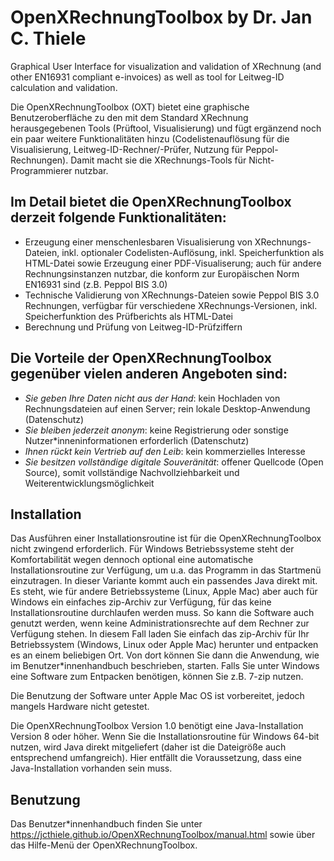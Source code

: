 # OpenXRechnungToolbox by Dr. Jan C. Thiele

Graphical User Interface for visualization and validation of XRechnung (and other EN16931 compliant e-invoices) as well as tool for Leitweg-ID calculation and validation.

Die OpenXRechnungToolbox (OXT) bietet eine graphische Benutzeroberfläche zu den mit dem Standard XRechnung herausgegebenen Tools (Prüftool, Visualisierung) und fügt ergänzend noch ein paar weitere Funktionalitäten hinzu (Codelistenauflösung für die Visualisierung, Leitweg-ID-Rechner/-Prüfer, Nutzung für Peppol-Rechnungen). Damit macht sie die XRechnungs-Tools für Nicht-Programmierer nutzbar.

## Im Detail bietet die OpenXRechnungToolbox derzeit folgende Funktionalitäten:

- Erzeugung einer menschenlesbaren Visualisierung von XRechnungs-Dateien, inkl. optionaler Codelisten-Auflösung, inkl. Speicherfunktion als HTML-Datei sowie Erzeugung einer PDF-Visualiserung; auch für andere Rechnungsinstanzen nutzbar, die konform zur Europäischen Norm EN16931 sind (z.B. Peppol BIS 3.0)
- Technische Validierung von XRechnungs-Dateien sowie Peppol BIS 3.0 Rechnungen, verfügbar für verschiedene XRechnungs-Versionen, inkl. Speicherfunktion des Prüfberichts als HTML-Datei
- Berechnung und Prüfung von Leitweg-ID-Prüfziffern


## Die Vorteile der OpenXRechnungToolbox gegenüber vielen anderen Angeboten sind:

- *Sie geben Ihre Daten nicht aus der Hand*: kein Hochladen von Rechnungsdateien auf einen Server; rein lokale Desktop-Anwendung (Datenschutz)
- *Sie bleiben jederzeit anonym*: keine Registrierung oder sonstige Nutzer*inneninformationen erforderlich (Datenschutz)
- *Ihnen rückt kein Vertrieb auf den Leib*: kein kommerzielles Interesse
- *Sie besitzen vollständige digitale Souveränität*: offener Quellcode (Open Source), somit vollständige Nachvollziehbarkeit und Weiterentwicklungsmöglichkeit


## Installation

Das Ausführen einer Installationsroutine ist für die OpenXRechnungToolbox nicht zwingend erforderlich.
Für Windows Betriebssysteme steht der Komfortabilität wegen dennoch optional eine automatische Installationsroutine zur Verfügung, um u.a. das Programm in das Startmenü einzutragen. In dieser Variante kommt auch ein passendes Java direkt mit.
Es steht, wie für andere Betriebssysteme (Linux, Apple Mac) aber auch für Windows ein einfaches zip-Archiv zur Verfügung, für das keine Installationsroutine durchlaufen werden muss. So kann die Software auch genutzt werden, wenn keine Administrationsrechte auf dem Rechner zur Verfügung stehen.
In diesem Fall laden Sie einfach das zip-Archiv für Ihr Betriebssystem (Windows, Linux oder Apple Mac) herunter und entpacken es an einem beliebigen Ort. Von dort können Sie dann die Anwendung, wie im Benutzer*innenhandbuch beschrieben, starten. Falls Sie unter Windows eine Software zum Entpacken benötigen, können Sie z.B. 7-zip nutzen.

Die Benutzung der Software unter Apple Mac OS ist vorbereitet, jedoch mangels Hardware nicht getestet.

Die OpenXRechnungToolbox Version 1.0 benötigt eine Java-Installation Version 8 oder höher. Wenn Sie die Installationsroutine für Windows 64-bit nutzen, wird Java direkt mitgeliefert (daher ist die Dateigröße auch entsprechend umfangreich). Hier entfällt die Voraussetzung, dass eine Java-Installation vorhanden sein muss.


## Benutzung

Das Benutzer*innenhandbuch finden Sie unter https://jcthiele.github.io/OpenXRechnungToolbox/manual.html sowie über das Hilfe-Menü der OpenXRechnungToolbox.


